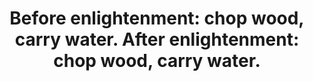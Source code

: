 ---
title: "Before enlightenment: chop wood, carry water. After enlightenment: chop wood, carry water."
tags: buddhism
---
